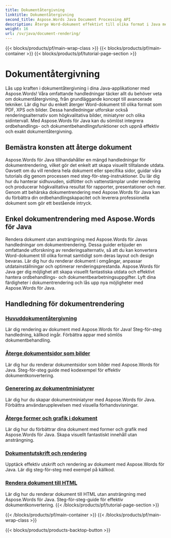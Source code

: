 ```yaml
---
title: Dokumentåtergivning
linktitle: Dokumentåtergivning
second_title: Aspose.Words Java Document Processing API
description: Återge Word-dokument effektivt till olika format i Java med Aspose.Words! Huvuddokumentåtergivning för professionella utdata.
weight: 16
url: /sv/java/document-rendering/
---
```


{{< blocks/products/pf/main-wrap-class >}}
{{< blocks/products/pf/main-container >}}
{{< blocks/products/pf/tutorial-page-section >}}

# Dokumentåtergivning


Lås upp kraften i dokumentåtergivning i dina Java-applikationer med Aspose.Words! Våra omfattande handledningar täcker allt du behöver veta om dokumentåtergivning, från grundläggande koncept till avancerade tekniker. Lär dig hur du enkelt återger Word-dokument till olika format som PDF, XPS och bilder. Dessa handledningar utforskar också renderingsalternativ som högkvalitativa bilder, miniatyrer och olika sidintervall. Med Aspose.Words för Java kan du sömlöst integrera ordbehandlings- och dokumentbehandlingsfunktioner och uppnå effektiv och exakt dokumentåtergivning.

## Bemästra konsten att återge dokument

Aspose.Words för Java tillhandahåller en mängd handledningar för dokumentrendering, vilket gör det enkelt att skapa visuellt tilltalande utdata. Oavsett om du vill rendera hela dokument eller specifika sidor, guidar våra tutorials dig genom processen med steg-för-steg-instruktioner. Du lär dig hur du hanterar sidhuvuden, sidfötter och vattenstämplar under rendering och producerar högkvalitativa resultat för rapporter, presentationer och mer. Genom att behärska dokumentrendering med Aspose.Words för Java kan du förbättra din ordbehandlingskapacitet och leverera professionella dokument som gör ett bestående intryck.

## Enkel dokumentrendering med Aspose.Words för Java

Rendera dokument utan ansträngning med Aspose.Words för Javas handledningar om dokumentrendering. Dessa guider erbjuder en omfattande utforskning av renderingsalternativ, så att du kan konvertera Word-dokument till olika format samtidigt som deras layout och design bevaras. Lär dig hur du renderar dokument i omgångar, anpassar utdatainställningar och optimerar renderingsprestanda. Aspose.Words för Java ger dig möjlighet att skapa visuellt fantastiska utdata och effektivt hantera ordbehandlings- och dokumentbearbetningsuppgifter. Lyft dina färdigheter i dokumentrendering och lås upp nya möjligheter med Aspose.Words för Java.

## Handledning för dokumentrendering
### [ Huvuddokumentåtergivning](./master-document-rendering/)
Lär dig rendering av dokument med Aspose.Words för Java! Steg-för-steg handledning, källkod ingår. Förbättra appar med sömlös dokumentbehandling.
### [Återge dokumentsidor som bilder](./rendering-document-pages-images/)
Lär dig hur du renderar dokumentsidor som bilder med Aspose.Words för Java. Steg-för-steg guide med kodexempel för effektiv dokumentkonvertering.
### [Generering av dokumentminiatyrer](./document-thumbnail-generation/)
Lär dig hur du skapar dokumentminiatyrer med Aspose.Words för Java. Förbättra användarupplevelsen med visuella förhandsvisningar.
### [Återge former och grafik i dokument](./rendering-shapes-graphics/)
Lär dig hur du förbättrar dina dokument med former och grafik med Aspose.Words för Java. Skapa visuellt fantastiskt innehåll utan ansträngning.
### [Dokumentutskrift och rendering](./document-printing-rendering/)
Upptäck effektiv utskrift och rendering av dokument med Aspose.Words för Java. Lär dig steg-för-steg med exempel på källkod.
### [Rendera dokument till HTML](./rendering-documents-html/)
Lär dig hur du renderar dokument till HTML utan ansträngning med Aspose.Words för Java. Steg-för-steg-guide för effektiv dokumentkonvertering.
{{< /blocks/products/pf/tutorial-page-section >}}

{{< /blocks/products/pf/main-container >}}
{{< /blocks/products/pf/main-wrap-class >}}

{{< blocks/products/products-backtop-button >}}

